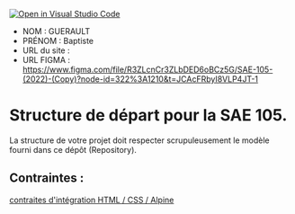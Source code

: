 [![Open in Visual Studio Code](https://classroom.github.com/assets/open-in-vscode-c66648af7eb3fe8bc4f294546bfd86ef473780cde1dea487d3c4ff354943c9ae.svg)](https://classroom.github.com/online_ide?assignment_repo_id=9708643&assignment_repo_type=AssignmentRepo)
- NOM : GUERAULT
- PRÉNOM : Baptiste
- URL du site : 
- URL FIGMA : https://www.figma.com/file/R3ZLcnCr3ZLbDED6oBCz5G/SAE-105-(2022)-(Copy)?node-id=322%3A1210&t=JCAcFRbyI8VLP4JT-1

# Structure de départ pour la SAE 105.

La structure de votre projet doit respecter scrupuleusement le modèle fourni dans ce dépôt (Repository).

## Contraintes :
[contraites d'intégration HTML / CSS / Alpine](https://moodle.univ-fcomte.fr/mod/page/view.php?id=645799)
